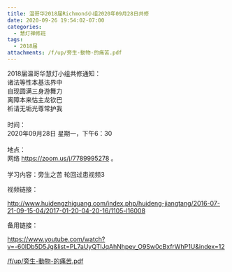 ```yaml
---
title: 温哥华2018届Richmond小组2020年09月28日共修
date: 2020-09-26 19:54:02-07:00
categories:
  - 慧灯禅修班
tags:
  - 2018届
attachments: /f/up/旁生-動物-的痛苦.pdf
---
```

2018届温哥华慧灯小组共修通知：\
诸法等性本基法界中\
自现圆满三身游舞力\
离障本来怙主龙钦巴\
祈请无垢光尊常护我\
\
时间：\
2020年09月28日 星期一，下午6：30\
\
地点：\
网络 <https://zoom.us/j/7789995278> 。\
\
学习内容：旁生之苦 轮回过患视频3  

视频链接：

<!--StartFragment-->

<http://www.huidengzhiguang.com/index.php/huideng-jiangtang/2016-07-21-09-15-04/2017-01-20-04-20-16/1105-l16008>

<!--EndFragment-->

备用链接：

<!--StartFragment-->

<https://www.youtube.com/watch?v=-60lDb5D5Jg&list=PL7aUyQTIJqAhNhpev_O9Sw0cBxfrWhP1U&index=12>

[/f/up/旁生-動物-的痛苦.pdf](https://hdvblob.blob.core.windows.net/hdv/f/up/旁生-動物-的痛苦.pdf)